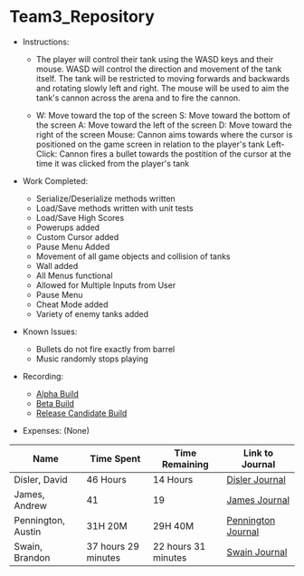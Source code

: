 # Team3_Repository

* Instructions:
  * The player will control their tank using the WASD keys and their mouse. WASD will control the direction and movement of the tank itself. The tank will be restricted to moving forwards and backwards and rotating slowly left and right. The mouse will be used to aim the tank's cannon across the arena and to fire the cannon.

  * W: Move toward the top of the screen
S: Move toward the bottom of the screen
A: Move toward the left of the screen
D: Move toward the right of the screen
Mouse: Cannon aims towards where the cursor is positioned on the game screen in relation to the player's tank
Left-Click: Cannon fires a bullet towards the postition of the cursor at the time it was clicked from the player's tank

* Work Completed:
  * Serialize/Deserialize methods written
  * Load/Save methods written with unit tests
  * Load/Save High Scores
  * Powerups added
  * Custom Cursor added
  * Pause Menu Added
  * Movement of all game objects and collision of tanks
  * Wall added
  * All Menus functional
  * Allowed for Multiple Inputs from User
  * Pause Menu
  * Cheat Mode added
  * Variety of enemy tanks added
* Known Issues:
  * Bullets do not fire exactly from barrel
  * Music randomly stops playing

* Recording:
  * [Alpha Build](https://www.youtube.com/watch?v=HLsGVoCF8H4&feature=youtu.be)
  * [Beta Build](https://youtu.be/s6qXOSBcVK8)
  * [Release Candidate Build](https://youtu.be/gGaeSxn-eq8)
* Expenses: (None)

Name | Time Spent | Time Remaining | Link to Journal
------ | ------ | ------ | ------
Disler, David | 46 Hours | 14 Hours | [Disler Journal](https://github.com/Cps209-Team-3/Team3_Repository/wiki/DislerJournal)
James, Andrew | 41 | 19 | [James Journal](https://github.com/Cps209-Team-3/Team3_Repository/wiki/JamesJournal)
Pennington, Austin | 31H 20M | 29H 40M | [Pennington Journal](https://github.com/Cps209-Team-3/Team3_Repository/wiki/PenningtonJournal)
Swain, Brandon | 37 hours 29 minutes | 22 hours 31 minutes | [Swain Journal](https://github.com/Cps209-Team-3/Team3_Repository/wiki/SwainJournal)

